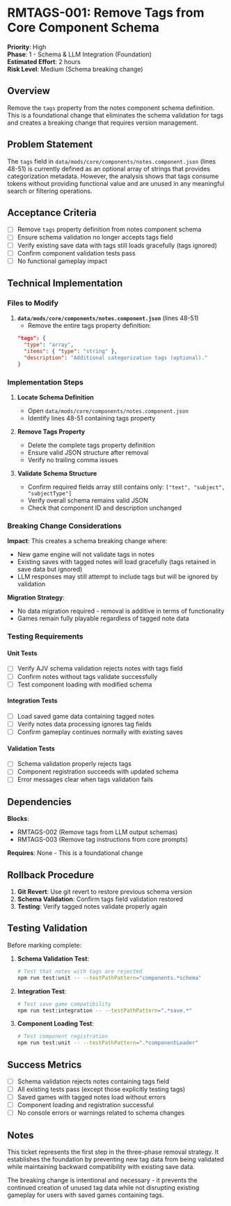 # RMTAGS-001: Remove Tags from Core Component Schema

**Priority**: High  
**Phase**: 1 - Schema & LLM Integration (Foundation)  
**Estimated Effort**: 2 hours  
**Risk Level**: Medium (Schema breaking change)  

## Overview

Remove the `tags` property from the notes component schema definition. This is a foundational change that eliminates the schema validation for tags and creates a breaking change that requires version management.

## Problem Statement

The `tags` field in `data/mods/core/components/notes.component.json` (lines 48-51) is currently defined as an optional array of strings that provides categorization metadata. However, the analysis shows that tags consume tokens without providing functional value and are unused in any meaningful search or filtering operations.

## Acceptance Criteria

- [ ] Remove `tags` property definition from notes component schema
- [ ] Ensure schema validation no longer accepts tags field  
- [ ] Verify existing save data with tags still loads gracefully (tags ignored)
- [ ] Confirm component validation tests pass
- [ ] No functional gameplay impact

## Technical Implementation

### Files to Modify

1. **`data/mods/core/components/notes.component.json`** (lines 48-51)
   - Remove the entire tags property definition:
   ```json
   "tags": {
     "type": "array", 
     "items": { "type": "string" },
     "description": "Additional categorization tags (optional)."
   }
   ```

### Implementation Steps

1. **Locate Schema Definition**
   - Open `data/mods/core/components/notes.component.json`
   - Identify lines 48-51 containing tags property

2. **Remove Tags Property**
   - Delete the complete tags property definition
   - Ensure valid JSON structure after removal
   - Verify no trailing comma issues

3. **Validate Schema Structure** 
   - Confirm required fields array still contains only: `["text", "subject", "subjectType"]`
   - Verify overall schema remains valid JSON
   - Check that component ID and description unchanged

### Breaking Change Considerations

**Impact**: This creates a schema breaking change where:
- New game engine will not validate tags in notes
- Existing saves with tagged notes will load gracefully (tags retained in save data but ignored)
- LLM responses may still attempt to include tags but will be ignored by validation

**Migration Strategy**: 
- No data migration required - removal is additive in terms of functionality
- Games remain fully playable regardless of tagged note data

### Testing Requirements

#### Unit Tests
- [ ] Verify AJV schema validation rejects notes with tags field
- [ ] Confirm notes without tags validate successfully  
- [ ] Test component loading with modified schema

#### Integration Tests
- [ ] Load saved game data containing tagged notes
- [ ] Verify notes data processing ignores tag fields
- [ ] Confirm gameplay continues normally with existing saves

#### Validation Tests
- [ ] Schema validation properly rejects tags
- [ ] Component registration succeeds with updated schema
- [ ] Error messages clear when tags validation fails

## Dependencies

**Blocks**: 
- RMTAGS-002 (Remove tags from LLM output schemas)
- RMTAGS-003 (Remove tag instructions from core prompts)

**Requires**: None - This is a foundational change

## Rollback Procedure

1. **Git Revert**: Use git revert to restore previous schema version
2. **Schema Validation**: Confirm tags field validation restored  
3. **Testing**: Verify tagged notes validate properly again

## Testing Validation

Before marking complete:

1. **Schema Validation Test**:
   ```bash
   # Test that notes with tags are rejected
   npm run test:unit -- --testPathPattern="components.*schema"
   ```

2. **Integration Test**:
   ```bash
   # Test save game compatibility  
   npm run test:integration -- --testPathPattern=".*save.*"
   ```

3. **Component Loading Test**:
   ```bash
   # Test component registration
   npm run test:unit -- --testPathPattern=".*componentLoader"
   ```

## Success Metrics

- [ ] Schema validation rejects notes containing tags field
- [ ] All existing tests pass (except those explicitly testing tags)
- [ ] Saved games with tagged notes load without errors
- [ ] Component loading and registration successful
- [ ] No console errors or warnings related to schema changes

## Notes

This ticket represents the first step in the three-phase removal strategy. It establishes the foundation by preventing new tag data from being validated while maintaining backward compatibility with existing save data.

The breaking change is intentional and necessary - it prevents the continued creation of unused tag data while not disrupting existing gameplay for users with saved games containing tags.